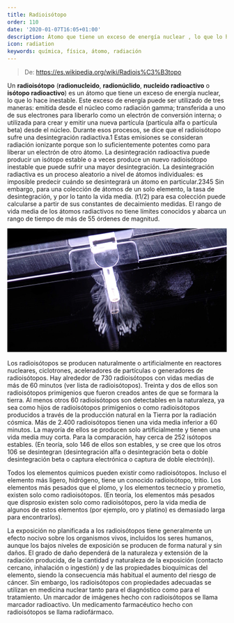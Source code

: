 ```yaml
---
title: Radioisótopo
order: 110
date: '2020-01-07T16:05+01:00'
description: Átomo que tiene un exceso de energía nuclear , lo que lo hace inestable
icon: radiation
keywords: química, física, átomo, radiación
---
```


> De: https://es.wikipedia.org/wiki/Radiois%C3%B3topo

Un __radioisótopo__ (__radionucleido__, __radionúclido__, __nucleido radioactivo__ o __isótopo radioactivo__) es un átomo que tiene un exceso de energía nuclear, lo que lo hace inestable. Este exceso de energía puede ser utilizado de tres maneras: emitida desde el núcleo como radiación gamma; transferida a uno de sus electrones para liberarlo como un electrón de conversión interna; o utilizada para crear y emitir una nueva partícula (partícula alfa o partícula beta) desde el núcleo. Durante esos procesos, se dice que el radioisótopo sufre una desintegración radiactiva.1​ Estas emisiones se consideran radiación ionizante porque son lo suficientemente potentes como para liberar un electrón de otro átomo. La desintegración radioactiva puede producir un isótopo estable o a veces produce un nuevo radioisótopo inestable que puede sufrir una mayor desintegración. La desintegración radiactiva es un proceso aleatorio a nivel de átomos individuales: es imposible predecir cuándo se desintegrará un átomo en particular.2​3​4​5​ Sin embargo, para una colección de átomos de un solo elemento, la tasa de desintegración, y por lo tanto la vida media. (t1/2) para esa colección puede calcularse a partir de sus constantes de decaimiento medidas. El rango de vida media de los átomos radiactivos no tiene límites conocidos y abarca un rango de tiempo de más de 55 órdenes de magnitud.


![Artificial nuclide americium-241 emitting alpha particles](americium-241.jpg "Artificial nuclide americium-241 emitting alpha particles inserted into a cloud chamber for visualisation")

Los radioisótopos se producen naturalmente o artificialmente en reactores nucleares, ciclotrones, aceleradores de partículas o generadores de radioisótopos. Hay alrededor de 730 radioisótopos con vidas medias de más de 60 minutos (ver lista de radioisótopos). Treinta y dos de ellos son radioisótopos primigenios que fueron creados antes de que se formara la tierra. Al menos otros 60 radioisótopos son detectables en la naturaleza, ya sea como hijos de radioisótopos primigenios o como radioisótopos producidos a través de la producción natural en la Tierra por la radiación cósmica. Más de 2.400 radioisótopos tienen una vida media inferior a 60 minutos. La mayoría de ellos se producen solo artificialmente y tienen una vida media muy corta. Para la comparación, hay cerca de 252 isótopos estables. (En teoría, solo 146 de ellos son estables, y se cree que los otros 106 se desintegran (desintegración alfa o desintegración beta o doble desintegración beta o captura electrónica o captura de doble electrón)).

Todos los elementos químicos pueden existir como radioisótopos. Incluso el elemento más ligero, hidrógeno, tiene un conocido radioisótopo, tritio. Los elementos más pesados que el plomo, y los elementos tecnecio y prometio, existen solo como radioisótopos. (En teoría, los elementos más pesados que disprosio existen solo como radioisótopos, pero la vida media de algunos de estos elementos (por ejemplo, oro y platino) es demasiado larga para encontrarlos).

La exposición no planificada a los radioisótopos tiene generalmente un efecto nocivo sobre los organismos vivos, incluidos los seres humanos, aunque los bajos niveles de exposición se producen de forma natural y sin daños. El grado de daño dependerá de la naturaleza y extensión de la radiación producida, de la cantidad y naturaleza de la exposición (contacto cercano, inhalación o ingestión) y de las propiedades bioquímicas del elemento, siendo la consecuencia más habitual el aumento del riesgo de cáncer. Sin embargo, los radioisótopos con propiedades adecuadas se utilizan en medicina nuclear tanto para el diagnóstico como para el tratamiento. Un marcador de imágenes hecho con radioisótopos se llama marcador radioactivo. Un medicamento farmacéutico hecho con radioisótopos se llama radiofármaco.

